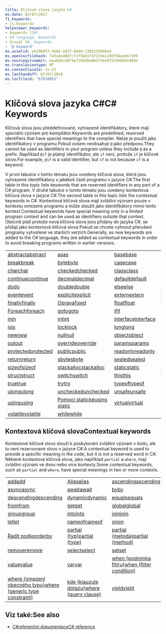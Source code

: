 ```yaml
---
title: Klíčová slova jazyka C#
ms.date: 03/07/2017
f1_keywords:
- cs.keywords
helpviewer_keywords:
- keywords [C#]
- C# language, keywords
- Visual C#, keywords
- '@ keyword'
ms.assetid: e929b0f2-4b92-4d37-8060-23d323b098ad
ms.openlocfilehash: 7a5aee40bfcf1f58d1747233ec105f56aeeb7199
ms.sourcegitcommit: eaa6d5cd0f4e7189dbe0bd756e9f53508b01989e
ms.translationtype: MT
ms.contentlocale: cs-CZ
ms.lasthandoff: 07/07/2019
ms.locfileid: "67610053"
---
```

# <a name="c-keywords"></a><span data-ttu-id="43fba-102">Klíčová slova jazyka C#</span><span class="sxs-lookup"><span data-stu-id="43fba-102">C# Keywords</span></span>

<span data-ttu-id="43fba-103">Klíčová slova jsou předdefinované, vyhrazené identifikátory, které mají speciální význam pro kompilátor.</span><span class="sxs-lookup"><span data-stu-id="43fba-103">Keywords are predefined, reserved identifiers that have special meanings to the compiler.</span></span> <span data-ttu-id="43fba-104">Nelze je použít jako identifikátory v programu Pokud ovšem neobsahují `@` jako předponu.</span><span class="sxs-lookup"><span data-stu-id="43fba-104">They cannot be used as identifiers in your program unless they include `@` as a prefix.</span></span> <span data-ttu-id="43fba-105">Například `@if` je platný identifikátor, ale `if` není, protože `if` je klíčové slovo.</span><span class="sxs-lookup"><span data-stu-id="43fba-105">For example, `@if` is a valid identifier, but `if` is not because `if` is a keyword.</span></span>  
  
 <span data-ttu-id="43fba-106">V první tabulce v tomto tématu jsou uvedeny klíčová slova, která jsou vyhrazené identifikátory v jakékoli části programu v jazyce C#.</span><span class="sxs-lookup"><span data-stu-id="43fba-106">The first table in this topic lists keywords that are reserved identifiers in any part of a C# program.</span></span> <span data-ttu-id="43fba-107">V druhé tabulce v tomto tématu jsou uvedeny kontextová klíčová slova v jazyce C#.</span><span class="sxs-lookup"><span data-stu-id="43fba-107">The second table in this topic lists the contextual keywords in C#.</span></span> <span data-ttu-id="43fba-108">Kontextová klíčová slova mají zvláštní význam pouze v kontextu omezené programu a může sloužit jako identifikátory mimo tento kontext.</span><span class="sxs-lookup"><span data-stu-id="43fba-108">Contextual keywords have special meaning only in a limited program context and can be used as identifiers outside that context.</span></span> <span data-ttu-id="43fba-109">Obecně platí protože nová klíčová slova jsou přidány do jazyka C#, se přidají jako kontextová klíčová slova Pokud se chcete vyhnout přerušení programy vytvořené ve starších verzích.</span><span class="sxs-lookup"><span data-stu-id="43fba-109">Generally, as new keywords are added to the C# language, they are added as contextual keywords in order to avoid breaking programs written in earlier versions.</span></span>  
  
|||||  
|---|---|---|---|  
|[<span data-ttu-id="43fba-110">abstract</span><span class="sxs-lookup"><span data-stu-id="43fba-110">abstract</span></span>](abstract.md)|[<span data-ttu-id="43fba-111">as</span><span class="sxs-lookup"><span data-stu-id="43fba-111">as</span></span>](../operators/type-testing-and-conversion-operators.md#as-operator)|[<span data-ttu-id="43fba-112">base</span><span class="sxs-lookup"><span data-stu-id="43fba-112">base</span></span>](base.md)|[<span data-ttu-id="43fba-113">bool</span><span class="sxs-lookup"><span data-stu-id="43fba-113">bool</span></span>](bool.md)|  
|[<span data-ttu-id="43fba-114">break</span><span class="sxs-lookup"><span data-stu-id="43fba-114">break</span></span>](break.md)|[<span data-ttu-id="43fba-115">byte</span><span class="sxs-lookup"><span data-stu-id="43fba-115">byte</span></span>](../builtin-types/integral-numeric-types.md)|[<span data-ttu-id="43fba-116">case</span><span class="sxs-lookup"><span data-stu-id="43fba-116">case</span></span>](switch.md)|[<span data-ttu-id="43fba-117">catch</span><span class="sxs-lookup"><span data-stu-id="43fba-117">catch</span></span>](try-catch.md)|  
|[<span data-ttu-id="43fba-118">char</span><span class="sxs-lookup"><span data-stu-id="43fba-118">char</span></span>](char.md)|[<span data-ttu-id="43fba-119">checked</span><span class="sxs-lookup"><span data-stu-id="43fba-119">checked</span></span>](checked.md)|[<span data-ttu-id="43fba-120">class</span><span class="sxs-lookup"><span data-stu-id="43fba-120">class</span></span>](class.md)|[<span data-ttu-id="43fba-121">const</span><span class="sxs-lookup"><span data-stu-id="43fba-121">const</span></span>](const.md)|  
|[<span data-ttu-id="43fba-122">continue</span><span class="sxs-lookup"><span data-stu-id="43fba-122">continue</span></span>](continue.md)|[<span data-ttu-id="43fba-123">decimal</span><span class="sxs-lookup"><span data-stu-id="43fba-123">decimal</span></span>](decimal.md)|[<span data-ttu-id="43fba-124">default</span><span class="sxs-lookup"><span data-stu-id="43fba-124">default</span></span>](default.md)|[<span data-ttu-id="43fba-125">delegate</span><span class="sxs-lookup"><span data-stu-id="43fba-125">delegate</span></span>](delegate.md)|  
|[<span data-ttu-id="43fba-126">do</span><span class="sxs-lookup"><span data-stu-id="43fba-126">do</span></span>](do.md)|[<span data-ttu-id="43fba-127">double</span><span class="sxs-lookup"><span data-stu-id="43fba-127">double</span></span>](double.md)|[<span data-ttu-id="43fba-128">else</span><span class="sxs-lookup"><span data-stu-id="43fba-128">else</span></span>](if-else.md)|[<span data-ttu-id="43fba-129">enum</span><span class="sxs-lookup"><span data-stu-id="43fba-129">enum</span></span>](enum.md)|  
|[<span data-ttu-id="43fba-130">event</span><span class="sxs-lookup"><span data-stu-id="43fba-130">event</span></span>](event.md)|[<span data-ttu-id="43fba-131">explicit</span><span class="sxs-lookup"><span data-stu-id="43fba-131">explicit</span></span>](explicit.md)|[<span data-ttu-id="43fba-132">extern</span><span class="sxs-lookup"><span data-stu-id="43fba-132">extern</span></span>](extern.md)|[<span data-ttu-id="43fba-133">false</span><span class="sxs-lookup"><span data-stu-id="43fba-133">false</span></span>](false-literal.md)|  
|[<span data-ttu-id="43fba-134">finally</span><span class="sxs-lookup"><span data-stu-id="43fba-134">finally</span></span>](try-finally.md)|[<span data-ttu-id="43fba-135">Oprava</span><span class="sxs-lookup"><span data-stu-id="43fba-135">fixed</span></span>](fixed-statement.md)|[<span data-ttu-id="43fba-136">float</span><span class="sxs-lookup"><span data-stu-id="43fba-136">float</span></span>](float.md)|[<span data-ttu-id="43fba-137">for</span><span class="sxs-lookup"><span data-stu-id="43fba-137">for</span></span>](for.md)|  
|[<span data-ttu-id="43fba-138">Foreach</span><span class="sxs-lookup"><span data-stu-id="43fba-138">foreach</span></span>](foreach-in.md)|[<span data-ttu-id="43fba-139">goto</span><span class="sxs-lookup"><span data-stu-id="43fba-139">goto</span></span>](goto.md)|[<span data-ttu-id="43fba-140">if</span><span class="sxs-lookup"><span data-stu-id="43fba-140">if</span></span>](if-else.md)|[<span data-ttu-id="43fba-141">implicit</span><span class="sxs-lookup"><span data-stu-id="43fba-141">implicit</span></span>](implicit.md)|  
|[<span data-ttu-id="43fba-142">in</span><span class="sxs-lookup"><span data-stu-id="43fba-142">in</span></span>](in.md)|[<span data-ttu-id="43fba-143">int</span><span class="sxs-lookup"><span data-stu-id="43fba-143">int</span></span>](../builtin-types/integral-numeric-types.md)|[<span data-ttu-id="43fba-144">interface</span><span class="sxs-lookup"><span data-stu-id="43fba-144">interface</span></span>](interface.md)|[<span data-ttu-id="43fba-145">internal</span><span class="sxs-lookup"><span data-stu-id="43fba-145">internal</span></span>](internal.md)|
|[<span data-ttu-id="43fba-146">is</span><span class="sxs-lookup"><span data-stu-id="43fba-146">is</span></span>](is.md)|[<span data-ttu-id="43fba-147">lock</span><span class="sxs-lookup"><span data-stu-id="43fba-147">lock</span></span>](lock-statement.md)|[<span data-ttu-id="43fba-148">long</span><span class="sxs-lookup"><span data-stu-id="43fba-148">long</span></span>](../builtin-types/integral-numeric-types.md)|[<span data-ttu-id="43fba-149">namespace</span><span class="sxs-lookup"><span data-stu-id="43fba-149">namespace</span></span>](namespace.md)|
|[<span data-ttu-id="43fba-150">new</span><span class="sxs-lookup"><span data-stu-id="43fba-150">new</span></span>](../operators/new-operator.md)|[<span data-ttu-id="43fba-151">null</span><span class="sxs-lookup"><span data-stu-id="43fba-151">null</span></span>](null.md)|[<span data-ttu-id="43fba-152">object</span><span class="sxs-lookup"><span data-stu-id="43fba-152">object</span></span>](object.md)|[<span data-ttu-id="43fba-153">operator</span><span class="sxs-lookup"><span data-stu-id="43fba-153">operator</span></span>](../operators/operator-overloading.md)|
|[<span data-ttu-id="43fba-154">out</span><span class="sxs-lookup"><span data-stu-id="43fba-154">out</span></span>](out.md)|[<span data-ttu-id="43fba-155">override</span><span class="sxs-lookup"><span data-stu-id="43fba-155">override</span></span>](override.md)|[<span data-ttu-id="43fba-156">params</span><span class="sxs-lookup"><span data-stu-id="43fba-156">params</span></span>](params.md)|[<span data-ttu-id="43fba-157">private</span><span class="sxs-lookup"><span data-stu-id="43fba-157">private</span></span>](private.md)|
|[<span data-ttu-id="43fba-158">protected</span><span class="sxs-lookup"><span data-stu-id="43fba-158">protected</span></span>](protected.md)|[<span data-ttu-id="43fba-159">public</span><span class="sxs-lookup"><span data-stu-id="43fba-159">public</span></span>](public.md)|[<span data-ttu-id="43fba-160">readonly</span><span class="sxs-lookup"><span data-stu-id="43fba-160">readonly</span></span>](readonly.md)|[<span data-ttu-id="43fba-161">ref</span><span class="sxs-lookup"><span data-stu-id="43fba-161">ref</span></span>](ref.md)|
|[<span data-ttu-id="43fba-162">return</span><span class="sxs-lookup"><span data-stu-id="43fba-162">return</span></span>](return.md)|[<span data-ttu-id="43fba-163">sbyte</span><span class="sxs-lookup"><span data-stu-id="43fba-163">sbyte</span></span>](../builtin-types/integral-numeric-types.md)|[<span data-ttu-id="43fba-164">sealed</span><span class="sxs-lookup"><span data-stu-id="43fba-164">sealed</span></span>](sealed.md)|[<span data-ttu-id="43fba-165">short</span><span class="sxs-lookup"><span data-stu-id="43fba-165">short</span></span>](../builtin-types/integral-numeric-types.md)||
[<span data-ttu-id="43fba-166">sizeof</span><span class="sxs-lookup"><span data-stu-id="43fba-166">sizeof</span></span>](sizeof.md)|[<span data-ttu-id="43fba-167">stackalloc</span><span class="sxs-lookup"><span data-stu-id="43fba-167">stackalloc</span></span>](../operators/stackalloc.md)|[<span data-ttu-id="43fba-168">static</span><span class="sxs-lookup"><span data-stu-id="43fba-168">static</span></span>](static.md)|[<span data-ttu-id="43fba-169">string</span><span class="sxs-lookup"><span data-stu-id="43fba-169">string</span></span>](string.md)|
|[<span data-ttu-id="43fba-170">struct</span><span class="sxs-lookup"><span data-stu-id="43fba-170">struct</span></span>](struct.md)|[<span data-ttu-id="43fba-171">switch</span><span class="sxs-lookup"><span data-stu-id="43fba-171">switch</span></span>](switch.md)|[<span data-ttu-id="43fba-172">this</span><span class="sxs-lookup"><span data-stu-id="43fba-172">this</span></span>](this.md)|[<span data-ttu-id="43fba-173">throw</span><span class="sxs-lookup"><span data-stu-id="43fba-173">throw</span></span>](throw.md)|
|[<span data-ttu-id="43fba-174">true</span><span class="sxs-lookup"><span data-stu-id="43fba-174">true</span></span>](true-literal.md)|[<span data-ttu-id="43fba-175">try</span><span class="sxs-lookup"><span data-stu-id="43fba-175">try</span></span>](try-catch.md)|[<span data-ttu-id="43fba-176">typeof</span><span class="sxs-lookup"><span data-stu-id="43fba-176">typeof</span></span>](../operators/type-testing-and-conversion-operators.md#typeof-operator)|[<span data-ttu-id="43fba-177">uint</span><span class="sxs-lookup"><span data-stu-id="43fba-177">uint</span></span>](../builtin-types/integral-numeric-types.md)|
|[<span data-ttu-id="43fba-178">ulong</span><span class="sxs-lookup"><span data-stu-id="43fba-178">ulong</span></span>](../builtin-types/integral-numeric-types.md)|[<span data-ttu-id="43fba-179">unchecked</span><span class="sxs-lookup"><span data-stu-id="43fba-179">unchecked</span></span>](unchecked.md)|[<span data-ttu-id="43fba-180">unsafe</span><span class="sxs-lookup"><span data-stu-id="43fba-180">unsafe</span></span>](unsafe.md)|[<span data-ttu-id="43fba-181">ushort</span><span class="sxs-lookup"><span data-stu-id="43fba-181">ushort</span></span>](../builtin-types/integral-numeric-types.md)|
|[<span data-ttu-id="43fba-182">using</span><span class="sxs-lookup"><span data-stu-id="43fba-182">using</span></span>](using.md)|[<span data-ttu-id="43fba-183">Pomocí statické</span><span class="sxs-lookup"><span data-stu-id="43fba-183">using static</span></span>](using-static.md)|[<span data-ttu-id="43fba-184">virtual</span><span class="sxs-lookup"><span data-stu-id="43fba-184">virtual</span></span>](virtual.md)|[<span data-ttu-id="43fba-185">void</span><span class="sxs-lookup"><span data-stu-id="43fba-185">void</span></span>](void.md)|
|[<span data-ttu-id="43fba-186">volatile</span><span class="sxs-lookup"><span data-stu-id="43fba-186">volatile</span></span>](volatile.md)|[<span data-ttu-id="43fba-187">while</span><span class="sxs-lookup"><span data-stu-id="43fba-187">while</span></span>](while.md)|

## <a name="contextual-keywords"></a><span data-ttu-id="43fba-188">Kontextová klíčová slova</span><span class="sxs-lookup"><span data-stu-id="43fba-188">Contextual keywords</span></span>

 <span data-ttu-id="43fba-189">Kontextové klíčové slovo slouží k poskytování zvláštní význam v kódu, ale to není rezervované slovo v jazyce C#.</span><span class="sxs-lookup"><span data-stu-id="43fba-189">A contextual keyword is used to provide a specific meaning in the code, but it is not a reserved word in C#.</span></span> <span data-ttu-id="43fba-190">Některé kontextová klíčová slova, jako například `partial` a `where`, mají zvláštní význam ve dvou nebo více kontexty.</span><span class="sxs-lookup"><span data-stu-id="43fba-190">Some contextual keywords, such as `partial` and `where`, have special meanings in two or more contexts.</span></span>  
  
||||  
|---|---|---|  
|[<span data-ttu-id="43fba-191">add</span><span class="sxs-lookup"><span data-stu-id="43fba-191">add</span></span>](add.md)|[<span data-ttu-id="43fba-192">Alias</span><span class="sxs-lookup"><span data-stu-id="43fba-192">alias</span></span>](extern-alias.md)|[<span data-ttu-id="43fba-193">ascending</span><span class="sxs-lookup"><span data-stu-id="43fba-193">ascending</span></span>](ascending.md)|
|[<span data-ttu-id="43fba-194">async</span><span class="sxs-lookup"><span data-stu-id="43fba-194">async</span></span>](async.md)|[<span data-ttu-id="43fba-195">await</span><span class="sxs-lookup"><span data-stu-id="43fba-195">await</span></span>](await.md)|[<span data-ttu-id="43fba-196">by</span><span class="sxs-lookup"><span data-stu-id="43fba-196">by</span></span>](by.md)|
|[<span data-ttu-id="43fba-197">descending</span><span class="sxs-lookup"><span data-stu-id="43fba-197">descending</span></span>](descending.md)|[<span data-ttu-id="43fba-198">dynamic</span><span class="sxs-lookup"><span data-stu-id="43fba-198">dynamic</span></span>](dynamic.md)|[<span data-ttu-id="43fba-199">equals</span><span class="sxs-lookup"><span data-stu-id="43fba-199">equals</span></span>](equals.md)|
|[<span data-ttu-id="43fba-200">from</span><span class="sxs-lookup"><span data-stu-id="43fba-200">from</span></span>](from-clause.md)|[<span data-ttu-id="43fba-201">get</span><span class="sxs-lookup"><span data-stu-id="43fba-201">get</span></span>](get.md)|[<span data-ttu-id="43fba-202">global</span><span class="sxs-lookup"><span data-stu-id="43fba-202">global</span></span>](global.md)|
|[<span data-ttu-id="43fba-203">group</span><span class="sxs-lookup"><span data-stu-id="43fba-203">group</span></span>](group-clause.md)|[<span data-ttu-id="43fba-204">into</span><span class="sxs-lookup"><span data-stu-id="43fba-204">into</span></span>](into.md)|[<span data-ttu-id="43fba-205">join</span><span class="sxs-lookup"><span data-stu-id="43fba-205">join</span></span>](join-clause.md)|
|[<span data-ttu-id="43fba-206">let</span><span class="sxs-lookup"><span data-stu-id="43fba-206">let</span></span>](let-clause.md)|[<span data-ttu-id="43fba-207">nameof</span><span class="sxs-lookup"><span data-stu-id="43fba-207">nameof</span></span>](nameof.md)|[<span data-ttu-id="43fba-208">on</span><span class="sxs-lookup"><span data-stu-id="43fba-208">on</span></span>](on.md)|
|[<span data-ttu-id="43fba-209">Řadit podle</span><span class="sxs-lookup"><span data-stu-id="43fba-209">orderby</span></span>](orderby-clause.md)|[<span data-ttu-id="43fba-210">partial (typ)</span><span class="sxs-lookup"><span data-stu-id="43fba-210">partial (type)</span></span>](partial-type.md)|[<span data-ttu-id="43fba-211">partial (metoda)</span><span class="sxs-lookup"><span data-stu-id="43fba-211">partial (method)</span></span>](partial-method.md)|
|[<span data-ttu-id="43fba-212">remove</span><span class="sxs-lookup"><span data-stu-id="43fba-212">remove</span></span>](remove.md)|[<span data-ttu-id="43fba-213">select</span><span class="sxs-lookup"><span data-stu-id="43fba-213">select</span></span>](select-clause.md)|[<span data-ttu-id="43fba-214">set</span><span class="sxs-lookup"><span data-stu-id="43fba-214">set</span></span>](set.md)|
|[<span data-ttu-id="43fba-215">value</span><span class="sxs-lookup"><span data-stu-id="43fba-215">value</span></span>](value.md)|[<span data-ttu-id="43fba-216">var</span><span class="sxs-lookup"><span data-stu-id="43fba-216">var</span></span>](var.md)|[<span data-ttu-id="43fba-217">when (podmínka filtru)</span><span class="sxs-lookup"><span data-stu-id="43fba-217">when (filter condition)</span></span>](when.md)|
|[<span data-ttu-id="43fba-218">where (omezení obecného typu)</span><span class="sxs-lookup"><span data-stu-id="43fba-218">where (generic type constraint)</span></span>](where-generic-type-constraint.md)|[<span data-ttu-id="43fba-219">kde (klauzule dotazu)</span><span class="sxs-lookup"><span data-stu-id="43fba-219">where (query clause)</span></span>](where-clause.md)|[<span data-ttu-id="43fba-220">yield</span><span class="sxs-lookup"><span data-stu-id="43fba-220">yield</span></span>](yield.md)|
  
## <a name="see-also"></a><span data-ttu-id="43fba-221">Viz také:</span><span class="sxs-lookup"><span data-stu-id="43fba-221">See also</span></span>

- [<span data-ttu-id="43fba-222">C#referenční dokumentace</span><span class="sxs-lookup"><span data-stu-id="43fba-222">C# reference</span></span>](../index.md)
